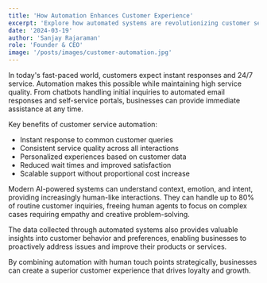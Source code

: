 ```yaml
---
title: 'How Automation Enhances Customer Experience'
excerpt: 'Explore how automated systems are revolutionizing customer service and satisfaction.'
date: '2024-03-19'
author: 'Sanjay Rajaraman'
role: 'Founder & CEO'
image: '/posts/images/customer-automation.jpg'
---
```


In today's fast-paced world, customers expect instant responses and 24/7 service. Automation makes this possible while maintaining high service quality. From chatbots handling initial inquiries to automated email responses and self-service portals, businesses can provide immediate assistance at any time.

Key benefits of customer service automation:
- Instant response to common customer queries
- Consistent service quality across all interactions
- Personalized experiences based on customer data
- Reduced wait times and improved satisfaction
- Scalable support without proportional cost increase

Modern AI-powered systems can understand context, emotion, and intent, providing increasingly human-like interactions. They can handle up to 80% of routine customer inquiries, freeing human agents to focus on complex cases requiring empathy and creative problem-solving.

The data collected through automated systems also provides valuable insights into customer behavior and preferences, enabling businesses to proactively address issues and improve their products or services.

By combining automation with human touch points strategically, businesses can create a superior customer experience that drives loyalty and growth. 